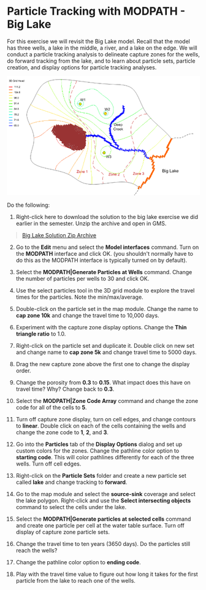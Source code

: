 # Particle Tracking with MODPATH - Big Lake

For this exercise we will revisit the Big Lake model. Recall that the model has three wells, a lake in the middle, a river, and a lake on the edge. We will conduct a particle tracking analysis to delineate capture zones for the wells, do forward tracking from the lake, and to learn about particle sets, particle creation, and display options for particle tracking analyses.

![biglake.png](biglake.png)

Do the following:

1) Right-click here to download the solution to the big lake exercise we did earlier in the semester. Unzip the archive and open in GMS.

>[<u>Big Lake Solution Zip Archive</u>](solution.zip)

2) Go to the **Edit** menu and select the **Model interfaces** command. Turn on the **MODPATH** interface and click OK. (you shouldn't normally have to do this as the MODPATH interface is typically turned on by default).

3) Select the **MODPATH|Generate Particles at Wells** command. Change the number of particles per wells to 30 and click OK.

4) Use the select particles tool in the 3D grid module to explore the travel times for the particles. Note the min/max/average.

5) Double-click on the particle set in the map module. Change the name to **cap zone 10k** and change the travel time to 10,000 days.

6) Experiment with the capture zone display options. Change the **Thin triangle ratio** to 1.0.

7) Right-click on the particle set and duplicate it. Double click on new set and change name to **cap zone 5k** and change travel time to 5000 days.

8) Drag the new capture zone above the first one to change the display order.

9) Change the porosity from **0.3** to **0.15**. What impact does this have on travel time? Why? Change back to **0.3**.

10) Select the **MODPATH|Zone Code Array** command and change the zone code for all of the cells to **5**.

11) Turn off capture zone display, turn on cell edges, and change contours to **linear**. Double click on each of the cells containing the wells and change the zone code to **1**, **2**, and **3**.

12) Go into the **Particles** tab of the **Display Options** dialog and set up custom colors for the zones. Change the pathline color option to **starting code**. This will color pathlines differently for each of the three wells. Turn off cell edges.

13) Right-click on the **Particle Sets** folder and create a new particle set called **lake** and change tracking to **forward**.

14) Go to the map module and select the **source-sink** coverage and select the lake polygon. Right-click and use the **Select intersecting objects** command to select the cells under the lake.

15) Select the **MODPATH|Generate particles at selected cells** command and create one particle per cell at the water table surface. Turn off display of capture zone particle sets.

16) Change the travel time to ten years (3650 days). Do the particles still reach the wells?

17) Change the pathline color option to **ending code**.

18) Play with the travel time value to figure out how long it takes for the first particle from the lake to reach one of the wells.

 

 
 
